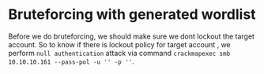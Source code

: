 # Bruteforcing with generated wordlist
Before we do bruteforcing, we should make sure we dont lockout the target account.
So to know if there is lockout policy for target account , we perform `null authentication` attack via command `crackmapexec smb 10.10.10.161 --pass-pol -u '' -p ''`. 